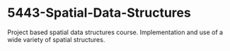 # 5443-Spatial-Data-Structures
Project based spatial data structures course. Implementation and use of a wide variety of spatial structures.
